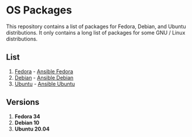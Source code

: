 # OS Packages

This repository contains a list of packages for Fedora, Debian, and Ubuntu distributions. It only contains a long list of packages for some GNU / Linux distributions.

## List

1. [Fedora](fedora-dnf.md) - [Ansible Fedora](ansible-fedora/)
2. [Debian](debian-apt.md) - [Ansible Debian](ansible-debian/)
3. [Ubuntu](ubuntu-apt.md) - [Ansible Ubuntu](ansible-ubuntu)

## Versions 

1. **Fedora 34**
2. **Debian 10**
3. **Ubuntu 20.04**